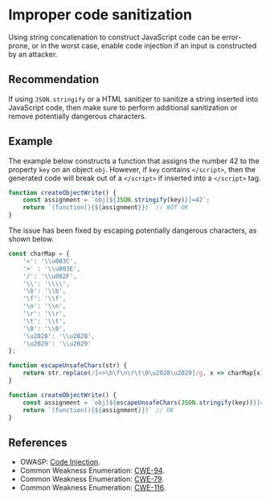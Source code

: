 # Improper code sanitization
Using string concatenation to construct JavaScript code can be error-prone, or in the worst case, enable code injection if an input is constructed by an attacker.


## Recommendation
If using `JSON.stringify` or a HTML sanitizer to sanitize a string inserted into JavaScript code, then make sure to perform additional sanitization or remove potentially dangerous characters.


## Example
The example below constructs a function that assigns the number 42 to the property `key` on an object `obj`. However, if `key` contains `</script>`, then the generated code will break out of a `</script>` if inserted into a `</script>` tag.


```javascript
function createObjectWrite() {
    const assignment = `obj[${JSON.stringify(key)}]=42`;
    return `(function(){${assignment}})` // NOT OK
}
```
The issue has been fixed by escaping potentially dangerous characters, as shown below.


```javascript
const charMap = {
    '<': '\\u003C',
    '>' : '\\u003E',
    '/': '\\u002F',
    '\\': '\\\\',
    '\b': '\\b',
    '\f': '\\f',
    '\n': '\\n',
    '\r': '\\r',
    '\t': '\\t',
    '\0': '\\0',
    '\u2028': '\\u2028',
    '\u2029': '\\u2029'
};

function escapeUnsafeChars(str) {
    return str.replace(/[<>\b\f\n\r\t\0\u2028\u2029]/g, x => charMap[x])
}

function createObjectWrite() {
    const assignment = `obj[${escapeUnsafeChars(JSON.stringify(key))}]=42`;
    return `(function(){${assignment}})` // OK
}
```

## References
* OWASP: [Code Injection](https://www.owasp.org/index.php/Code_Injection).
* Common Weakness Enumeration: [CWE-94](https://cwe.mitre.org/data/definitions/94.html).
* Common Weakness Enumeration: [CWE-79](https://cwe.mitre.org/data/definitions/79.html).
* Common Weakness Enumeration: [CWE-116](https://cwe.mitre.org/data/definitions/116.html).
